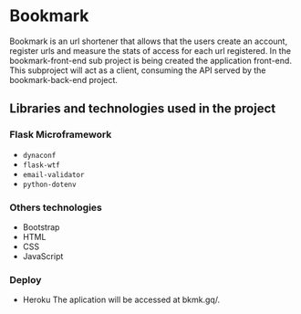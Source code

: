 # Bookmark
Bookmark is an url shortener that allows that the users create an account, register urls and measure the stats of access for each url registered. In the bookmark-front-end sub project is being created the application front-end. This subproject will act as a client, consuming the API served by the bookmark-back-end project.

## Libraries and technologies used in the project
### Flask Microframework
* ```dynaconf```
* ```flask-wtf```
* ```email-validator```
* ```python-dotenv```
### Others technologies
* Bootstrap
* HTML
* CSS
* JavaScript
### Deploy
* Heroku
The aplication will be accessed at bkmk.gq/.

